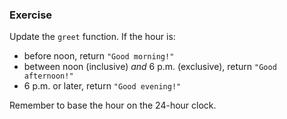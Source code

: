 <!--{ ids:[166], language:'JavaScript', type:'workshop', order: 3, name:'else if Statements I', description:"When two conditions aren't enough" } -->
### Exercise

Update the `greet` function. If the hour is:

  - before noon, return `"Good morning!"`
  - between noon (inclusive) _and_ 6 p.m. (exclusive), return `"Good afternoon!"`
  - 6 p.m. or later, return `"Good evening!"`

Remember to base the hour on the 24-hour clock.
